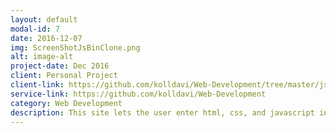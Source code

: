 ```yaml
---
layout: default
modal-id: 7
date: 2016-12-07
img: ScreenShotJsBinClone.png
alt: image-alt
project-date: Dec 2016
client: Personal Project
client-link: https://github.com/kolldavi/Web-Development/tree/master/jsbinClone
service-link: https://github.com/kolldavi/Web-Development
category: Web Development
description: This site lets the user enter html, css, and javascript into the site and see the results instantly in the output window <a href ="http://www.dkoller.com/Web-Development/jsbinClone/jsBin.html"> Here</a>
---
```

